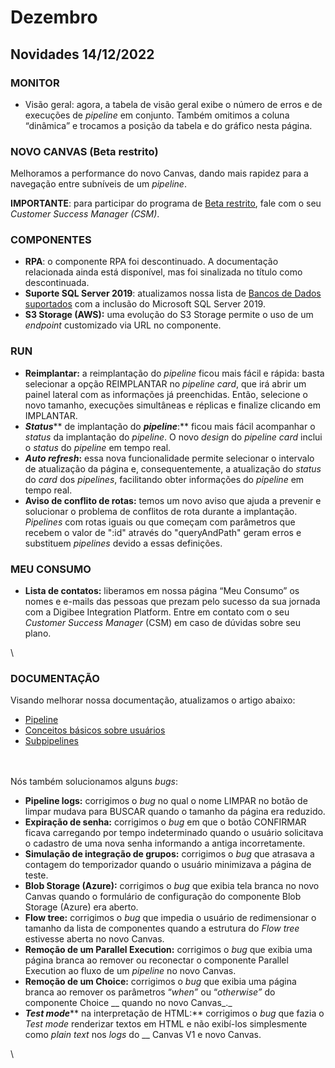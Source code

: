 # Dezembro

## Novidades 14/12/2022

### MONITOR

* Visão geral: agora, a tabela de visão geral exibe o número de erros e de execuções de _pipeline_ em conjunto. Também omitimos a coluna “dinâmica” e trocamos a posição da tabela e do gráfico nesta página.



### NOVO CANVAS (Beta restrito)

Melhoramos a performance do novo Canvas, dando mais rapidez para a navegação entre subníveis de um _pipeline_.

**IMPORTANTE**: para participar do programa de [Beta restrito](../../geral/programa-beta.md), fale com o seu _Customer Success Manager (CSM)_.

### &#x20; COMPONENTES

* **RPA**: o componente RPA foi descontinuado. A documentação relacionada ainda está disponível, mas foi sinalizada no título como descontinuada.
* **Suporte SQL Server 2019**: atualizamos nossa lista de [Bancos de Dados suportados](../../plataforma/bancos-de-dados-suportados.md) com a inclusão do Microsoft SQL Server 2019.
* **S3 Storage (AWS):** uma evolução do S3 Storage permite o uso de um _endpoint_ customizado via URL no componente.

### &#x20;RUN

* **Reimplantar:** a reimplantação do _pipeline_ ficou mais fácil e rápida: basta selecionar a opção REIMPLANTAR no _pipeline card_, que irá abrir um painel lateral com as informações já preenchidas. Então, selecione o novo tamanho, execuções simultâneas e réplicas e finalize clicando em IMPLANTAR.
* _**Status**_** de implantação do **_**pipeline**_**:** ficou mais fácil acompanhar o _status_ da implantação do _pipeline_. O novo _design_ do _pipeline card_ inclui o _status_ do _pipeline_ em tempo real.
* _**Auto refresh**_**:** essa nova funcionalidade permite selecionar o intervalo de atualização da página e, consequentemente, a atualização do _status_ do _card_ dos _pipelines_, facilitando obter informações do _pipeline_ em tempo real.
* **Aviso de conflito de rotas:** temos um novo aviso que ajuda a prevenir e solucionar o problema de conflitos de rota durante a implantação. _Pipelines_ com rotas iguais ou que começam com parâmetros que recebem o valor de ":id" através do "queryAndPath" geram erros e substituem _pipelines_ devido a essas definições.

### &#x20;MEU CONSUMO

* **Lista de contatos:** liberamos em nossa página “Meu Consumo” os nomes e e-mails das pessoas que prezam pelo sucesso da sua jornada com a Digibee Integration Platform. Entre em contato com o seu _Customer Success Manager_ (CSM) em caso de dúvidas sobre seu plano.

\


### DOCUMENTAÇÃO

Visando melhorar nossa documentação, atualizamos o artigo abaixo:

* [Pipeline](../../build/pipelines/)
* [Conceitos básicos sobre usuários](../../administration/novo-controle-de-acesso/conceitos-basicos-sobre-usuarios.md#h\_d16f6c5450)
* [Subpipelines](../../build/pipelines/subpipelines.md)\
  \
  \
  &#x20;

Nós também solucionamos alguns _bugs_:

* **Pipeline logs:** corrigimos o _bug_ no qual o nome LIMPAR no botão de limpar mudava para BUSCAR quando o tamanho da página era reduzido.
* **Expiração de senha:** corrigimos o _bug_ em que o botão CONFIRMAR ficava carregando por tempo indeterminado quando o usuário solicitava o cadastro de uma nova senha informando a antiga incorretamente.
* **Simulação de integração de grupos:** corrigimos o _bug_ que atrasava a contagem do temporizador quando o usuário minimizava a página de teste.
* **Blob Storage (Azure):** corrigimos o _bug_ que exibia tela branca no novo Canvas quando o formulário de configuração do componente Blob Storage (Azure) era aberto.
* **Flow tree:** corrigimos o _bug_ que impedia o usuário de redimensionar o tamanho da lista de componentes quando a estrutura do _Flow tree_ estivesse aberta no novo Canvas.
* **Remoção de um Parallel Execution:** corrigimos o _bug_ que exibia uma página branca ao remover ou reconectar o componente Parallel Execution ao fluxo de um _pipeline_ no novo Canvas.
* **Remoção de um Choice:** corrigimos o _bug_ que exibia uma página branca ao remover os parâmetros “_when”_ ou “_otherwise”_ do componente Choice __ quando no novo Canvas_._
* _**Test mode**_** na interpretação de HTML:** corrigimos o _bug_ que fazia o _Test mode_ renderizar textos em HTML e não exibí-los simplesmente como _plain text_ nos _logs_ do __ Canvas V1 e novo Canvas.

\
